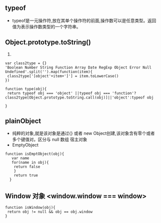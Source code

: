 ## typeof
* typeof是一元操作符,放在其单个操作符的前面,操作数可以是任意类型。返回值为表示操作数类型的一个字符串。

## Object.prototype.toString()
1.
```
var class2type = {}
'Boolean Number String Function Array Date RegExp Object Error Null Undefined'.split('').map(function(item){
 class2type['[object'+item+']'] = item.toLowerCase()
})

function type(obj){
 return typeof obj === 'object' ||typeof obj === 'function'?class2type[Object.prototype.toString.call(obj)]||'object':typeof obj

}
```
## plainObject
* 纯粹的对象,就是该对象是通过{} 或者 new Object创建,该对象含有零个或者多个键值对。区分与 null 数组 宿主对象
* EmptyObject
```
function isEmptObject(obj){
   var name
   for(name in obj){
    return false
    }
    return true
  }
```
## Window 对象 <window.window === window>
```
function isWindow(obj){
 return obj != null && obj == obj.window
}
```